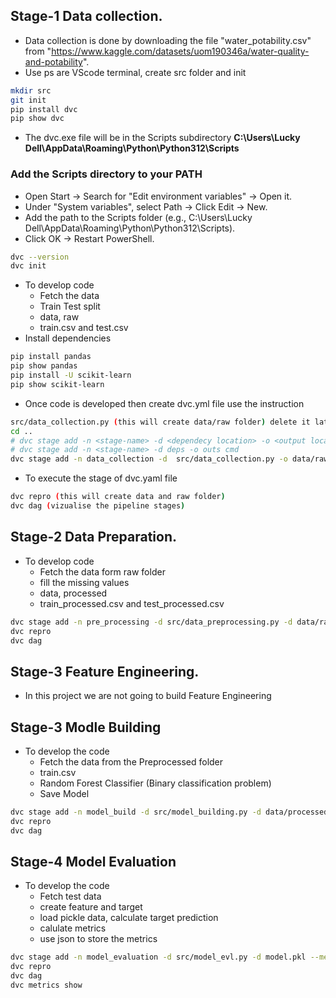 ## Stage-1 Data collection.
- Data collection is done by downloading the file "water_potability.csv" from "https://www.kaggle.com/datasets/uom190346a/water-quality-and-potability".
- Use ps are VScode terminal, create src folder and init
```sh
mkdir src
git init
pip install dvc
pip show dvc
```
- The dvc.exe file will be in the Scripts subdirectory **C:\Users\Lucky Dell\AppData\Roaming\Python\Python312\Scripts**
### Add the Scripts directory to your PATH 
- Open Start → Search for "Edit environment variables" → Open it. 
- Under "System variables", select Path → Click Edit → New. 
- Add the path to the Scripts folder (e.g., C:\Users\Lucky Dell\AppData\Roaming\Python\Python312\Scripts). 
- Click OK → Restart PowerShell.
```sh
dvc --version
dvc init
```
- To develop code
    - Fetch the data
    - Train Test split
    - data, raw
    - train.csv and test.csv
- Install dependencies
```sh
pip install pandas
pip show pandas
pip install -U scikit-learn 
pip show scikit-learn
```
- Once code is developed then create dvc.yml file use the instruction
```sh
src/data_collection.py (this will create data/raw folder) delete it later
cd ..
# dvc stage add -n <stage-name> -d <dependecy location> -o <output location> python <exeutable py file>
# dvc stage add -n <stage-name> -d deps -o outs cmd
dvc stage add -n data_collection -d  src/data_collection.py -o data/raw python src/data_collection.py
```
- To execute the stage of dvc.yaml file
```sh
dvc repro (this will create data and raw folder)
dvc dag (vizualise the pipeline stages)
```

## Stage-2 Data Preparation.
- To develop code
    - Fetch the data form raw folder
    - fill the missing values
    - data, processed
    - train_processed.csv and test_processed.csv
```sh
dvc stage add -n pre_processing -d src/data_preprocessing.py -d data/raw -o data/processed python src/data_preprocessing.py
dvc repro
dvc dag
```
## Stage-3 Feature Engineering.
- In this project we are not going to build Feature Engineering

## Stage-3 Modle Building
- To develop the code
    - Fetch the data from the Preprocessed folder
    - train.csv
    - Random Forest Classifier (Binary classification problem)
    - Save Model
```sh
dvc stage add -n model_build -d src/model_building.py -d data/processed/ -o model.pkl python src/model_building.py  
dvc repro
dvc dag
```

## Stage-4 Model Evaluation
- To develop the code
    - Fetch test data
    - create feature and target
    - load pickle data, calculate target prediction
    - calulate metrics
    - use json to store the metrics
```sh
dvc stage add -n model_evaluation -d src/model_evl.py -d model.pkl --metrics metrics.json python src/model_evl.py
dvc repro
dvc dag
dvc metrics show
```